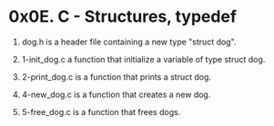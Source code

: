 # 0x0E. C - Structures, typedef

1. dog.h is a header file containing a new type "struct dog".

2. 1-init_dog.c a function that initialize a variable of type struct dog.

3. 2-print_dog.c is a function that prints a struct dog.

4. 4-new_dog.c is a function that creates a new dog.

5. 5-free_dog.c is a function that frees dogs.
